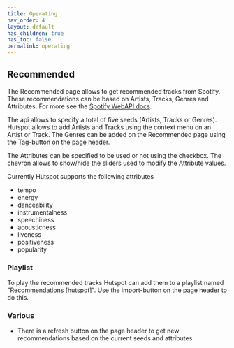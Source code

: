 ```yaml
---
title: Operating
nav_order: 4
layout: default
has_children: true
has_toc: false
permalink: operating
---
```


## Recommended
The Recommended page allows to get recommended tracks from Spotify. These recommendations can be based on Artists, Tracks, Genres and Attributes. For more see the [Spotify WebAPI docs](https://developer.spotify.com/documentation/web-api/reference/browse/get-recommendations/).

The api allows to specify a total of five seeds (Artists, Tracks or Genres). Hutspot allows to add Artists and Tracks using the context menu on an Artist or Track. The Genres can be added on the Recommended page using the Tag-button on the page header.

The Attributes can be specified to be used or not using the checkbox. The chevron allows to show/hide the sliders used to modify the Attribute values.

Currently Hutspot supports the following attributes

 * tempo
 * energy
 * danceability
 * instrumentalness
 * speechiness
 * acousticness
 * liveness
 * positiveness
 * popularity

### Playlist
To play the recommended tracks Hutspot can add them to a playlist named "Recommendations [hutspot]". Use the import-button on the page header to do this.

### Various
 * There is a refresh button on the page header to get new recommendations based on the current seeds and attributes.